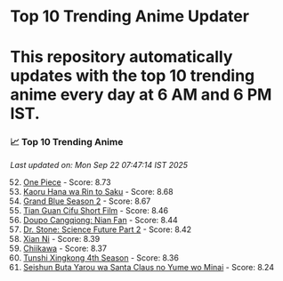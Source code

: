 # Top 10 Trending Anime Updater
# This repository automatically updates with the top 10 trending anime every day at 6 AM and 6 PM IST.

<!-- ANIME_LIST_START -->
### 📈 Top 10 Trending Anime

*Last updated on: Mon Sep 22 07:47:14 IST 2025*

52. [One Piece](https://myanimelist.net/anime/21) - Score: 8.73
68. [Kaoru Hana wa Rin to Saku](https://myanimelist.net/anime/59845) - Score: 8.68
73. [Grand Blue Season 2](https://myanimelist.net/anime/59986) - Score: 8.67
168. [Tian Guan Cifu Short Film](https://myanimelist.net/anime/60988) - Score: 8.46
182. [Doupo Cangqiong: Nian Fan](https://myanimelist.net/anime/51039) - Score: 8.44
193. [Dr. Stone: Science Future Part 2](https://myanimelist.net/anime/61322) - Score: 8.42
215. [Xian Ni](https://myanimelist.net/anime/55809) - Score: 8.39
231. [Chiikawa](https://myanimelist.net/anime/50250) - Score: 8.37
244. [Tunshi Xingkong 4th Season](https://myanimelist.net/anime/56524) - Score: 8.36
358. [Seishun Buta Yarou wa Santa Claus no Yume wo Minai](https://myanimelist.net/anime/57433) - Score: 8.24

<!-- ANIME_LIST_END -->
